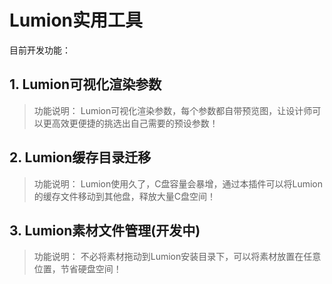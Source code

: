 # Lumion实用工具

目前开发功能：

## 1. Lumion可视化渲染参数

> 功能说明：
> Lumion可视化渲染参数，每个参数都自带预览图，让设计师可以更高效更便捷的挑选出自己需要的预设参数！

## 2. Lumion缓存目录迁移

> 功能说明：
> Lumion使用久了，C盘容量会暴增，通过本插件可以将Lumion的缓存文件移动到其他盘，释放大量C盘空间！

## 3. Lumion素材文件管理(开发中)

> 功能说明：
> 不必将素材拖动到Lumion安装目录下，可以将素材放置在任意位置，节省硬盘空间！
